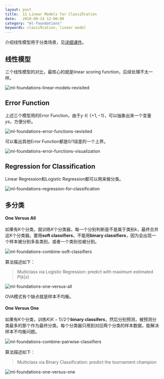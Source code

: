 ```yaml
---
layout: post
title:  11 Linear Models for Classiﬁcation
date:   2018-09-24 12:00:00
category: "ml-foundations"
keywords: classiﬁcation, linear model
---
```


介绍线性模型用于分类场景，见[详细课件](https://www.csie.ntu.edu.tw/~htlin/mooc/doc/11_handout.pdf)。

## 线性模型

三个线性模型的对比，最核心的就是linear scoring function，后续处理不太一样。

![ml-foundations-linear-models-revisited](https://images-1256734305.cos.ap-beijing.myqcloud.com/ml-foundations-linear-models-revisited.png)

## Error Function

上述三个模型用的Error Function，由于$y \in \{+1,-1\}$，可以抽象出来一个变量$ys$，方便分析。

![ml-foundations-error-functions-revisited](https://images-1256734305.cos.ap-beijing.myqcloud.com/ml-foundations-error-functions-revisited.png)

可以看出其他Error Function都是0/1误差的一个上界。

![ml-foundations-error-functions-visualization](https://images-1256734305.cos.ap-beijing.myqcloud.com/ml-foundations-error-functions-visualization.png)

## Regression for Classification

Linear Regression和Logistic Regression都可以用来做分类。

![ml-foundations-regression-for-classification](https://images-1256734305.cos.ap-beijing.myqcloud.com/ml-foundations-regression-for-classification.png)

## 多分类

#### One Versus All

如果有$K$个分类，就训练$K$个分类器，每一个分别判断是不是属于类别$k$，最终合并这$K$个分类器。要用**soft classifiers**，不能用**binary classifiers**，因为会出现一个样本被分到多各类别，或者一个类别也被分到。

![ml-foundations-combine-soft-classiﬁers](https://images-1256734305.cos.ap-beijing.myqcloud.com/ml-foundations-combine-soft-classiﬁers.png)

算法描述如下：

> Multiclass via Logistic Regression: predict with maximum estimated $P(k|x)$

![ml-foundations-one-versus-all](https://images-1256734305.cos.ap-beijing.myqcloud.com/ml-foundations-one-versus-all.png)

OVA模式有个缺点就是样本不均衡。

#### One Versus One

如果有$K$个分类，训练$K(K-1)/2$个**binary classifers**，然后分别预测，被预测分类最多的那个作为最终分类。每个分类器只用到对应两个分类的样本数据，能解决样本不均衡问题。

![ml-foundations-combine-pairwise-classiﬁers](https://images-1256734305.cos.ap-beijing.myqcloud.com/ml-foundations-combine-pairwise-classiﬁers.png)

算法描述如下：

> Multiclass via Binary Classiﬁcation: predict the tournament champion

![ml-foundations-one-versus-one](https://images-1256734305.cos.ap-beijing.myqcloud.com/ml-foundations-one-versus-one.png)



